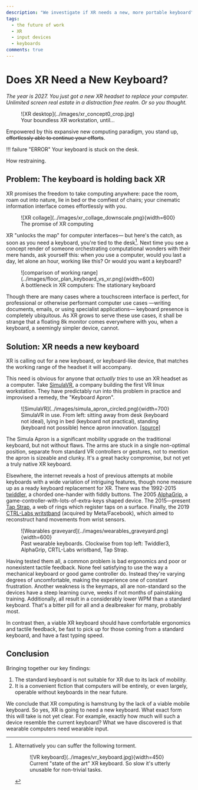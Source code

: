 ```yaml
---
description: "We investigate if XR needs a new, more portable keyboard"
tags:
  - the future of work
  - XR 
  - input devices
  - keyboards
comments: true
---
```


<!-- TODO: put Prev/Next article at top (css?)  -->

# Does XR Need a New Keyboard? 
*The year is 2027. You just got a new XR headset to replace your computer. Unlimited screen real estate in a distraction free realm. Or so you thought.* 

<figure markdown>
  ![XR desktop](../images/xr_concept0_crop.jpg)
  <figcaption>Your boundless XR workstation, until...</figcaption>
</figure>

Empowered by this expansive new computing paradigm, you stand up, ~~effortlessly able to continue your efforts~~.


<!-- Here's the problem: your keyboard is stuck on the desk. -->


!!! failure "ERROR"
    Your keyboard is stuck on the desk.

How restraining.

<!-- ## The promise of XR -->

## Problem: The keyboard is holding back XR

<!-- a greater landscape of computing environments -->
XR promises the freedom to take computing anywhere: pace the room, roam out into nature, lie in bed or the comfiest of chairs; your cinematic information interface comes effortlessly with you.

<figure markdown>
  ![XR collage](../images/xr_collage_downscale.png){width=600}
  <figcaption> The promise of XR computing </figcaption>
</figure>
<!-- limitless computing -->

XR "unlocks the map" for computer interfaces— but here's the catch, as soon as you need a keyboard, you're tied to the desk[^1].
Next time you see a concept render of someone orchestrating computational wonders with their mere hands, ask yourself this: when *you* use a computer, would you last a day, let alone an hour, working like this? Or would you want a keyboard?

[^1]: 
    Alternatively you can suffer the following torment.

    <figure markdown> 
      ![VR keyboard](../images/vr_keyboard.jpg){width=450}
      <figcaption> Current "state of the art" XR keyboard. So slow it's utterly unusable for non-trivial tasks. </figcaption>
    </figure>

<figure markdown>
  ![comparison of working range](../images/floor_plan_keyboard_vs_xr.png){width=600}
  <figcaption> A bottleneck in XR computers: The stationary keyboard </figcaption>
</figure>

Though there are many cases where a touchscreen interface is perfect, for professional or otherwise performant computer use cases —writing documents, emails, or using specialist applications— keyboard presence is completely ubiquitous.
As XR grows to serve these use cases, it shall be strange that a floating 8k monitor comes everywhere with you, when a keyboard, a seemingly simpler device, cannot.

## Solution: XR needs a new keyboard
XR is calling out for a new keyboard, or keyboard-like device, that matches the working range of the headset it will accompany. 

This need is obvious for anyone that *actually tries* to use an XR headset as a computer. 
Take [SimulaVR](https://simulavr.com), a company building the first VR linux workstation. They have predictably run into this problem in practice and improvised a remedy, the "Keyboard Apron".

<figure markdown>
  ![SimulaVR](../images/simula_apron_circled.png){width=700}
  <figcaption> SimulaVR in use. From left: sitting away from desk (keyboard not ideal), lying in bed (keyboard not practical), standing (keyboard not possible) hence apron innovation. <a href="https://twitter.com/georgewsinger/status/1507840684556009478?cxt=HHwWjIC-zaPH9uwpAAAA">[source]</a> </figcaption>
</figure>

The Simula Apron is a significant mobility upgrade on the traditional keyboard, but not without flaws.
The arms are stuck in a single non-optimal position, separate from standard VR controllers or gestures, not to mention the apron is sizeable and clunky.
It's a great hacky compromise, but not yet a truly native XR keyboard. 

Elsewhere, the internet reveals a host of previous attempts at mobile keyboards with a wide variation of intriguing features, though none measure up as a ready keyboard replacement for XR. 
There was the 1992-2015 [twiddler](https://twiddler.tekgear.com), a chorded one-hander with fiddly buttons.
The 2005 [AlphaGrip](http://www.alphagrips.com), a game-controller-with-lots-of-extra-keys shaped device.
The 2015—present [Tap Strap](https://www.tapwithus.com), a web of rings which register taps on a surface.
Finally, the 2019 [CTRL-Labs writstband](https://www.curtisbarbre.com/ctrl-kit) (acquired by Meta/Facebook), which aimed to reconstruct hand movements from wrist sensors.
   
<figure markdown>
  ![Wearables graveyard](../images/wearables_graveyard.png){width=600}
  <figcaption> Past wearable keyboards. Clockwise from top left: Twiddler3, AlphaGrip, CRTL-Labs wristband, Tap Strap. </figcaption>
</figure>

Having tested them all, a common problem is bad ergonomics and poor or nonexistent tactile feedback.
None feel satisfying to use the way a mechanical keyboard or good game controller do.
Instead they're varying degrees of uncomfortable, making the experience one of constant frustration.
Another weakness is the keymaps, all are non-standard so the devices have a steep learning curve, weeks if not months of painstaking training. 
Additionally, all result in a considerably lower WPM than a standard keyboard. That's a bitter pill for all and a dealbreaker for many, probably most.

In contrast then, a viable XR keyboard should have comfortable ergonomics and tactile feedback, be fast to pick up for those coming from a standard keyboard, and have a fast typing speed.

<!-- Note: the touchscreen keyboard found on mobile phones is no good here because...  -->

<!-- a better solutions might now be available due to consumer 3D printing (better fit ergonomics) and the rise of XR (impetus) -->


## Conclusion
Bringing together our key findings:

1. The standard keyboard is not suitable for XR due to its lack of mobility.
2. It is a convenient fiction that computers will be entirely, or even largely, operable without keyboards in the near future.

We conclude that XR computing is hamstrung by the lack of a viable mobile keyboard. So yes, XR is going to need a new keyboard.
What exact form this will take is not yet clear.
For example, exactly how much will such a device resemble the current keyboard?
What we have discovered is that wearable computers need wearable input.

<!-- What we do know is that if you want a mobile computer, then your going to want mobile input.  -->

<!-- I want an XR computer and so I want this. -->
<!-- If no one else is going to build this, I might just do it myself. -->

<!-- # NOTES -->

<!-- ## BIG QUOTE  -->
<!-- <div style="text-align:center; margin-left:auto; margin-right:auto; max-width:80%"> -->
<!--   <font size="+1"> -->
<!--     <i>"This is bigger and centred text, lets put a nice little quote here for our lovely readers. But what about my magic bean and line overflow?"</i> -->
<!--   </font> -->
<!-- </div> -->

<!-- ## Why is nobody building this
- For the size of investment going into VR, I find it amazing how little attention there is on this issue
- lack of foresight
- if our thesis is true, what systematic forces might lead the market to overlook this
- Why haven't the big tech companies developing XR technology been working on wearable keyboard input
- XR evolves into a keyboardless computing environment 
- iPadification Fallacy -> undervalue the keyboard
- lazy option, new hardware/devoces is hard
- Meta, currently the biggest player in this space, is marketing XR foremostly as a social-interactive entertainment metaverse, generally devoid of 1st class desktop functionality (and hence keyboard input)-- and many others are following suit.
- text input and manipulation is core to human communication with computers.
- Desktops are like western cooking, the phone is like japanese cooking, everything is cut for you but that doesnt mean they dont have knifes in japan.
- the parable of the fool in the japanese restaurant
- A fool might be lead to believe there are no knifes in japan. go to any resturant and find that the food is already in bitesize chunks. the fools concludes that knifes are not needed in cooking.
- but ask any chef in japan or the world, if they had to cook with only one tool from their kitchen, of course they take their chefs knife.
- Similarly, A fool might use a mobile phone and be conviced that in the future, computers do not need physical keyboards. 
- Mobile computing is like japanese food already prepared into easy bitesize chunks-- all the keyboards are in the kitchen
- all the apps are written with a keyboard.
- in XR the kitchen and the eating will be merged, 
 -->

<!-- ## the need for keyboards
- a need for what the keyboard provides: fast text and symbolic input, cannot be made be redundant in the XR computing platform, certainly not in the foreseeable future.
- People will continue to want to edit documents, emails, spreadsheets,kj code and use keyboard shortcuts-- task which are clunky using alternatives such as touchscreens or voice assistants.
-->
